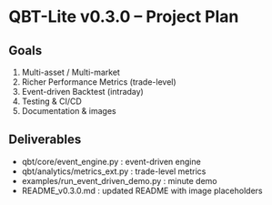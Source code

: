 # QBT-Lite v0.3.0 – Project Plan

## Goals
1) Multi-asset / Multi-market
2) Richer Performance Metrics (trade-level)
3) Event-driven Backtest (intraday)
4) Testing & CI/CD
5) Documentation & images

## Deliverables
- qbt/core/event_engine.py : event-driven engine
- qbt/analytics/metrics_ext.py : trade-level metrics
- examples/run_event_driven_demo.py : minute demo
- README_v0.3.0.md : updated README with image placeholders
